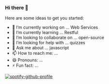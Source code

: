 ### Hi there 👋

Here are some ideas to get you started:

- 🔭 I’m currently working on ... Web Services
- 🌱 I’m currently learning ... Restful
- 👯 I’m looking to collaborate on ... open-source
- 🤔 I’m looking for help with ... quizzes
- 💬 Ask me about ... javascript
- 📫 How to reach me: ... 
- 😄 Pronouns: ...
- ⚡ Fun fact: ...

[![spotify-github-profile](https://spotify-github-profile.vercel.app/api/view?uid=1250370663&cover_image=true&theme=default&show_offline=false&background_color=121212&interchange=false)](https://github.com/kittinan/spotify-github-profile)
